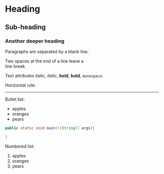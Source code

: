 Heading
=======
Sub-heading
-----------
### Another deeper heading
 
Paragraphs are separated
by a blank line.

Two spaces at the end of a line leave a  
line break.

Text attributes _italic_, *italic*, __bold__, **bold**, `monospace`.

Horizontal rule:

---

Bullet list:

  * apples
  * oranges
  * pears


```java
public static void main(){String[] args}{

}
```

Numbered list:

  1. apples
  2. oranges
  3. pears


